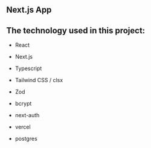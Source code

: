 ## Next.js App

## The technology used in this project:
- React
- Next.js
- Typescript
- Tailwind CSS / clsx
- Zod

- bcrypt
- next-auth

- vercel
- postgres
